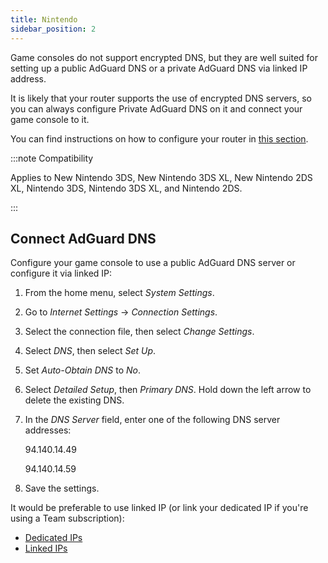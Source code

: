 ```yaml
---
title: Nintendo
sidebar_position: 2
---
```


Game consoles do not support encrypted DNS, but they are well suited for setting up a public AdGuard DNS or a private AdGuard DNS via linked IP address.

It is likely that your router supports the use of encrypted DNS servers, so you can always configure Private AdGuard DNS on it and connect your game console to it.

You can find instructions on how to configure your router in [this section](/private-dns/connect-devices/routers/routers.md).

:::note Compatibility

Applies to New Nintendo 3DS, New Nintendo 3DS XL, New Nintendo 2DS XL, Nintendo 3DS, Nintendo 3DS XL, and Nintendo 2DS.

:::

## Connect AdGuard DNS

Configure your game console to use a public AdGuard DNS server or configure it via linked IP:

1. From the home menu, select *System Settings*.
1. Go to *Internet Settings* → *Connection Settings*.
1. Select the connection file, then select *Change Settings*.
1. Select *DNS*, then select *Set Up*.
1. Set *Auto-Obtain DNS* to *No*.
1. Select *Detailed Setup*, then *Primary DNS*. Hold down the left arrow to delete the existing DNS.
1. In the *DNS Server* field, enter one of the following DNS server addresses:

    94.140.14.49

    94.140.14.59

1. Save the settings.

It would be preferable to use linked IP (or link your dedicated IP if you're using a Team subscription):

- [Dedicated IPs](/private-dns/connect-devices/other-options/dedicated-ip.md)
- [Linked IPs](/private-dns/connect-devices/other-options/linked-ip.md)
